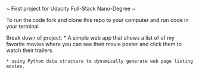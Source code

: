 ~ First project for Udacity Full-Stack Nano-Degree ~

To run the code fork and clone this repo to your computer and run code  in your terminal 

Break down of project:
	* A simple web app that shows a list of of my favorite movies where you can see their movie poster and click them to watch their trailers.

	* using Python data structure to dynamically generate web page listing movies.

	 